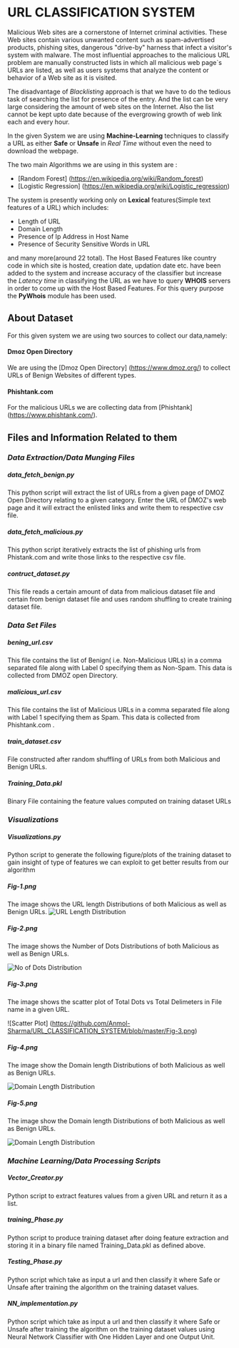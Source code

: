 # URL CLASSIFICATION SYSTEM

Malicious Web sites are a cornerstone of Internet criminal activities.
These Web sites contain various unwanted content such as spam-advertised products, phishing sites, dangerous "drive-by"
harness that infect a visitor's system with malware. The most influential approaches to the malicious
URL problem are manually constructed lists in which all malicious web page`s URLs are listed, as
well as users systems that analyze the content or behavior of a Web site as it is visited.

The disadvantage of _Blacklisting_ approach is that we have to do the tedious task of searching the list for
presence of the entry. And the list can be very large considering the amount of web sites on the Internet.
Also the list cannot be kept upto date because of the evergrowing growth of web link each and every hour.

In the given System we are using **Machine-Learning** techniques to classify a URL as either **Safe** or **Unsafe** in _Real Time_ without even the need to download the webpage.

The two main Algorithms we are using in this system are :

*	[Random Forest] (https://en.wikipedia.org/wiki/Random_forest)
*	[Logistic Regression] (https://en.wikipedia.org/wiki/Logistic_regression)

The system is presently working only on **Lexical** features(Simple text features of a URL) which includes:

*	Length of URL
*	Domain Length
*	Presence of Ip Address in Host Name
*	Presence of Security Sensitive Words in URL

and many more(around 22 total). The Host Based Features like country code in which site is hosted, creation date, updation date etc. have been added to the system and increase accuracy of the classifier but increase the _Latency time_ in classifying the URL as we have to query **WHOIS** servers in order to come up with the Host Based Features.
For this query purpose the **PyWhois** module has been used.

##  About Dataset
For this given system we are using two sources to collect our data,namely:

####  Dmoz Open Directory
We are using the [Dmoz Open Directory] (https://www.dmoz.org/) to collect URLs of Benign Websites of different types.

####  Phishtank.com
For the malicious URLs we are collecting data from [Phishtank] (https://www.phishtank.com/).

## Files and Information Related to them

### _Data Extraction/Data Munging Files_

#####	data_fetch_benign.py
This python script will extract the list of URLs from a given page of DMOZ Open Directory relating to a given category. Enter the URL of DMOZ's web page and it will extract the enlisted links and write them to respective csv file.

#####	data_fetch_malicious.py
This python script iteratively extracts the list of phishing urls from Phistank.com and write those links to the respective csv file.

#####	contruct_dataset.py
This file reads a certain amount of data from malicious dataset file and certain from benign dataset file and uses random shuffling to create training dataset file.

### _Data Set Files_

#####	bening_url.csv

This file contains the list of Benign( i.e. Non-Malicious URLs) in a comma separated file along with Label 0 specifying them as Non-Spam. This data is collected from DMOZ open Directory.

#####	malicious_url.csv

This file contains the list of Malicious URLs in a comma separated file along with Label 1 specifying them as Spam.
This data is collected from Phishtank.com .

#####	train_dataset.csv

File constructed after random shuffling of URLs from both Malicious and Benign URLs.

#####	Training_Data.pkl

Binary File containing the feature values computed on training dataset URLs

###	_Visualizations_

#####	Visualizations.py
Python script to generate the following figure/plots of the training dataset to gain insight of type of features we can exploit to get better results from our algorithm

#####	Fig-1.png
The image shows the URL length Distributions of both Malicious as well as Benign URLs.
![URL Length Distribution](https://github.com/Anmol-Sharma/URL_CLASSIFICATION_SYSTEM/blob/master/Fig-1.png)


#####	Fig-2.png
The image shows the Number of Dots Distributions of both Malicious as well as Benign URLs.

![No of Dots Distribution](https://github.com/Anmol-Sharma/URL_CLASSIFICATION_SYSTEM/blob/master/Fig-2.png)


#####	Fig-3.png
The image shows the scatter plot of Total Dots vs Total Delimeters in File name in a given URL.

![Scatter Plot]	(https://github.com/Anmol-Sharma/URL_CLASSIFICATION_SYSTEM/blob/master/Fig-3.png)


#####	Fig-4.png
The image show the Domain length Distributions of both Malicious as well as Benign URLs.

![Domain Length Distribution](https://github.com/Anmol-Sharma/URL_CLASSIFICATION_SYSTEM/blob/master/Fig-4.png)

#####	Fig-5.png
The image show the Domain length Distributions of both Malicious as well as Benign URLs.

![Domain Length Distribution](https://github.com/Anmol-Sharma/URL_CLASSIFICATION_SYSTEM/blob/master/Fig-5.png)

###	_Machine Learning/Data Processing Scripts_

#####	Vector_Creator.py
Python script to extract features values from a given URL and return it as a list.

#####	training_Phase.py
Python script to produce training dataset after doing feature extraction and storing it in a binary file named Training_Data.pkl as defined above.

#####	Testing_Phase.py
Python script which take as input a url and then classify it where Safe or Unsafe after training the algorithm on the training dataset values.

#####	NN_implementation.py
Python script which take as input a url and then classify it where Safe or Unsafe after training the algorithm on the training dataset values using Neural Network Classifier with One Hidden Layer and one Output Unit.